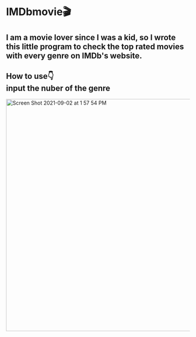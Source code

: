 # IMDbmovie🎬
## I am a movie lover since I was a kid, so I wrote this little program to check the top rated movies with every genre on IMDb's website.
## How to use👇<br> input the nuber of the genre
<img width="636" alt="Screen Shot 2021-09-02 at 1 57 54 PM" src="https://user-images.githubusercontent.com/79236612/131789931-4e59957a-6b5e-4e5a-a490-6d75b804d5ad.png">

